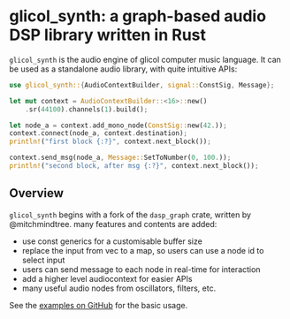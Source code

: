 # glicol_synth: a graph-based audio DSP library written in Rust

`glicol_synth` is the audio engine of glicol computer music language.
It can be used as a standalone audio library, with quite intuitive APIs:

```rust
use glicol_synth::{AudioContextBuilder, signal::ConstSig, Message};

let mut context = AudioContextBuilder::<16>::new()
    .sr(44100).channels(1).build();

let node_a = context.add_mono_node(ConstSig::new(42.));
context.connect(node_a, context.destination);
println!("first block {:?}", context.next_block());

context.send_msg(node_a, Message::SetToNumber(0, 100.));
println!("second block, after msg {:?}", context.next_block());
```

## Overview

`glicol_synth` begins with a fork of the `dasp_graph` crate, written by @mitchmindtree.
many features and contents are added:

- use const generics for a customisable buffer size
- replace the input from vec to a map, so users can use a node id to select input
- users can send message to each node in real-time for interaction
- add a higher level audiocontext for easier APIs
- many useful audio nodes from oscillators, filters, etc.

See the [examples on GitHub](https://github.com/chaosprint/glicol/tree/main/rs/synth/examples) for the basic usage.
